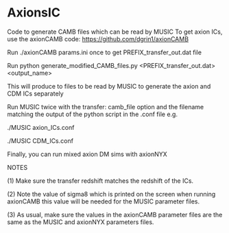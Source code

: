 # AxionsIC

Code to generate CAMB files which can be read by MUSIC
To get axion ICs, use the axionCAMB code: https://github.com/dgrin1/axionCAMB

Run ./axionCAMB params.ini once to get PREFIX_transfer_out.dat file

Run python generate_modified_CAMB_files.py <PREFIX_transfer_out.dat> <output_name>

This will produce to files to be read by MUSIC to generate the axion and CDM ICs separately

Run MUSIC twice with the transfer: camb_file option and the filename matching the output of the python script in the .conf file e.g.

./MUSIC axion_ICs.conf

./MUSIC	CDM_ICs.conf

Finally, you can run mixed axion DM sims with axionNYX


NOTES

(1) Make sure the transfer redshift matches the redshift of the ICs.

(2) Note the value of sigma8 which is printed on the screen when running axionCAMB
    this value will be needed for the MUSIC parameter files.

(3) As usual, make sure the values in the axionCAMB parameter files 
    are the same as the MUSIC and axionNYX parameters files.

